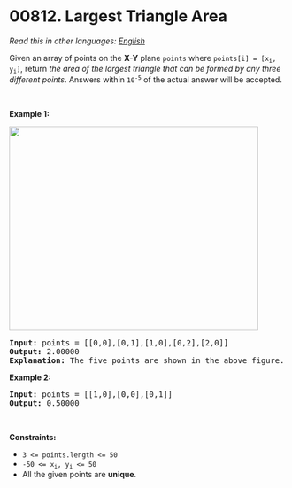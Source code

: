 # 00812. Largest Triangle Area

  _Read this in other languages:_
    [_English_](README.md)

<p>Given an array of points on the <strong>X-Y</strong> plane <code>points</code> where <code>points[i] = [x<sub>i</sub>, y<sub>i</sub>]</code>, return <em>the area of the largest triangle that can be formed by any three different points</em>. Answers within <code>10<sup>-5</sup></code> of the actual answer will be accepted.</p>

<p>&nbsp;</p>
<p><strong>Example 1:</strong></p>
<img alt="" src="https://s3-lc-upload.s3.amazonaws.com/uploads/2018/04/04/1027.png" style="height: 369px; width: 450px;" />
<pre>
<strong>Input:</strong> points = [[0,0],[0,1],[1,0],[0,2],[2,0]]
<strong>Output:</strong> 2.00000
<strong>Explanation:</strong> The five points are shown in the above figure. The red triangle is the largest.
</pre>

<p><strong>Example 2:</strong></p>

<pre>
<strong>Input:</strong> points = [[1,0],[0,0],[0,1]]
<strong>Output:</strong> 0.50000
</pre>

<p>&nbsp;</p>
<p><strong>Constraints:</strong></p>

<ul>
	<li><code>3 &lt;= points.length &lt;= 50</code></li>
	<li><code>-50 &lt;= x<sub>i</sub>, y<sub>i</sub> &lt;= 50</code></li>
	<li>All the given points are <strong>unique</strong>.</li>
</ul>
